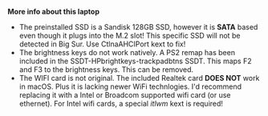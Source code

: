 **More info about this laptop**

- The preinstalled SSD is a Sandisk 128GB SSD, however it is **SATA** based even though it plugs into the M.2 slot! This specific SSD will not be detected in Big Sur. Use CtlnaAHCIPort kext to fix! 
- The brightness keys do not work natively. A PS2 remap has been included in the SSDT-HPbrightkeys-trackpadbtns SSDT. This maps F2 and F3 to the brightness keys. This can be removed. 
- The WIFI card is not original. The included Realtek card **DOES NOT** work in macOS. Plus it is lacking newer WiFi technlogies. I'd recommend replacing it with a Intel or Broadcom supported wifi card (or use ethernet). For Intel wifi cards, a special *itlwm* kext is required!
